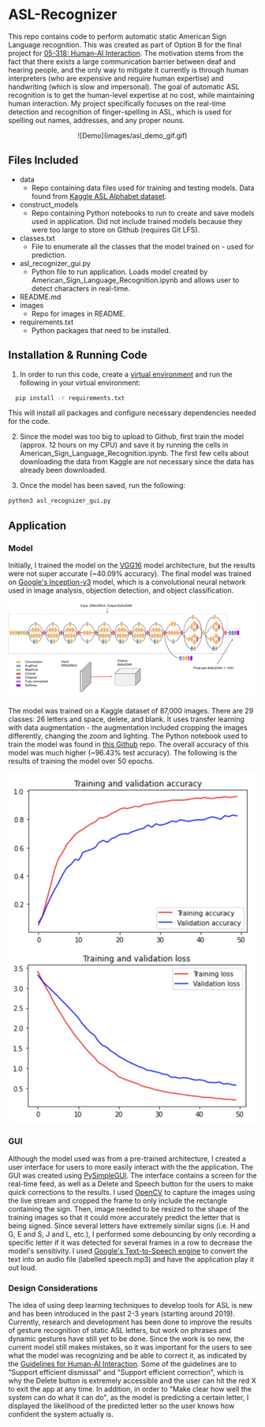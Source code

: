 # ASL-Recognizer

This repo contains code to perform automatic static American Sign Language recognition. This was created as part of Option B for the final project for [05-318: Human-AI Interaction](https://haiicmu.github.io/). The motivation stems from the fact that there exists a large communication barrier between deaf and hearing people, and the only way to mitigate it currently is through human interpreters (who are expensive and require human expertise) and handwriting (which is slow and impersonal). The goal of automatic ASL recognition is to get the human-level expertise at no cost, while maintaining human interaction. My project specifically focuses on the real-time detection and recognition of finger-spelling in ASL, which is used for spelling out names, addresses, and any proper nouns. 

<p align="center">
  ![Demo](images/asl_demo_gif.gif)
</p>

## Files Included

* data 
  * Repo containing data files used for training and testing models. Data found from [Kaggle ASL Alphabet dataset](https://www.kaggle.com/grassknoted/asl-alphabet).
* construct_models
  * Repo containing Python notebooks to run to create and save models used in application. Did not include trained models because they were too large to store on Github (requires Git LFS).
* classes.txt
  * File to enumerate all the classes that the model trained on - used for prediction. 
* asl_recognizer_gui.py
  * Python file to run application. Loads model created by American_Sign_Language_Recognition.ipynb and allows user to detect characters in real-time. 
* README.md
* images
  * Repo for images in README.
* requirements.txt
  * Python packages that need to be installed. 

## Installation & Running Code

1. In order to run this code, create a [virtual environment](https://docs.python.org/3/library/venv.html) and run the following in your virtual environment:
```bash
  pip install -r requirements.txt
```
This will install all packages and configure necessary dependencies needed for the code.

2. Since the model was too big to upload to Github, first train the model (approx. 12 hours on my CPU) and save it by running the cells in American_Sign_Language_Recognition.ipynb. The first few cells about downloading the data from Kaggle are not necessary since the data has already been downloaded.

3. Once the model has been saved, run the following:
```bash
python3 asl_recognizer_gui.py
```

## Application

### Model

Initially, I trained the model on the [VGG16](https://arxiv.org/pdf/1409.1556.pdf) model architecture, but the results were not super accurate (~40.09% accuracy). The final model was trained on [Google's Inception-v3](https://arxiv.org/pdf/1512.00567.pdf) model, which is a convolutional neural network used in image analysis, objection detection, and object classification. 

![Inception](images/inceptionv3architecture.png)

The model was trained on a Kaggle dataset of 87,000 images. There are 29 classes: 26 letters and space, delete, and blank. It uses transfer learning with data augmentation - the augmentation included cropping the images differently, changing the zoom and lighting. The Python notebook used to train the model was found in [this Github](https://github.com/VedantMistry13/American-Sign-Language-Recognition-using-Deep-Neural-Network/blob/master/American_Sign_Language_Recognition.ipynb) repo. The overall accuracy of this model was much higher (~96.43% test accuracy). The following is the results of training the model over 50 epochs.

![Accuracy](images/accuracy.png)
![Loss](images/loss.png)

### GUI

Although the model used was from a pre-trained architecture, I created a user interface for users to more easily interact with the the application. The GUI was created using [PySimpleGUI](https://pysimplegui.readthedocs.io/en/latest/). The interface contains a screen for the real-time feed, as well as a Delete and Speech button for the users to make quick corrections to the results. I used [OpenCV](https://opencv.org/) to capture the images using the live stream and cropped the frame to only include the rectangle containing the sign. Then, image needed to be resized to the shape of the training images so that it could more accurately predict the letter that is being signed. Since several letters have extremely similar signs (i.e. H and G, E and S, J and L, etc.), I performed some debouncing by only recording a specific letter if it was detected for several frames in a row to decrease the model's sensitivity. I used [Google's Text-to-Speech engine](https://gtts.readthedocs.io/en/latest/#) to convert the text into an audio file (labelled speech.mp3) and have the application play it out loud. 

### Design Considerations

The idea of using deep learning techniques to develop tools for ASL is new and has been introduced in the past 2-3 years (starting around 2019). Currently, research and development has been done to improve the results of gesture recognition of static ASL letters, but work on phrases and dynamic gestures have still yet to be done. Since the work is so new, the current model still makes mistakes, so it was important for the users to see what the model was recognizing and be able to correct it, as indicated by the [Guidelines for Human-AI Interaction](https://www.microsoft.com/en-us/research/project/guidelines-for-human-ai-interaction/). Some of the guidelines are to "Support efficient dismissal" and "Support efficient correction", which is why the Delete button is extremely accessible and the user can hit the red X to exit the app at any time. In addition, in order to "Make clear how well the system can do what it can do", as the model is predicting a certain letter, I displayed the likelihood of the predicted letter so the user knows how confident the system actually is. 
